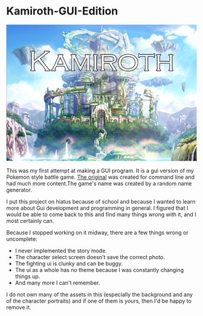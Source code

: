# Kamiroth-GUI-Edition
![Background](https://github.com/kenny2892/Kamiroth-GUI-Edition/blob/master/My%20Game%20-%20GUI%20Edition/src/resources/images/MainBG.png)

This was my first attempt at making a GUI program. It is a gui version of my Pokemon style battle game. [The original](https://github.com/kenny2892/Kamiroth-Console-Edition/blob/master/README.md) was created for command line and had much more content.The game's name was created by a random name generator.

I put this project on hiatus because of school and because I wanted to learn more about Gui development and programming in general. I figured that I would be able to come back to this and find many things wrong with it, and I most certainly can.

Because I stopped working on it midway, there are a few things wrong or uncomplete:
  - I never implemented the story mode.
  - The character select screen doesn't save the correct photo.
  - The fighting ui is clunky and can be buggy.
  - The ui as a whole has no theme because I was constantly changing things up.
  - And many more I can't remember.
  
I do not own many of the assets in this (especially the background and any of the character portraits) and if one of them is yours, then I'd be happy to remove it.
